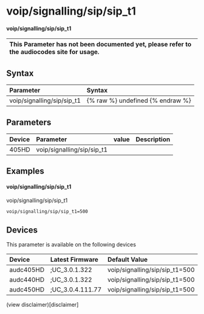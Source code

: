 ﻿---
description: voip/signalling/sip/sip_t1
search: false
---

# voip/signalling/sip/sip_t1

#### voip/signalling/sip/sip_t1


| This Parameter has not been documented yet, please refer to the audiocodes site for usage.  |
| :--- |

## Syntax
| Parameter | Syntax |
| :--- | :--- |
|voip/signalling/sip/sip_t1 | {% raw %} undefined {% endraw %} |

## Parameters
|Device|Parameter|value|Description|
|:---|:---|:---|:---|
| 405HD | voip/signalling/sip/sip_t1 |  |  |

## Examples
#### voip/signalling/sip/sip_t1

voip/signalling/sip/sip_t1

```
voip/signalling/sip/sip_t1=500
```

## Devices
This parameter is available on the following devices

| Device | Latest Firmware | Default Value |
|:---|:---|:---|
| audc405HD | ;UC_3.0.1.322 | voip/signalling/sip/sip_t1=500 
| audc440HD | ;UC_3.0.1.322 | voip/signalling/sip/sip_t1=500 
| audc450HD | ;UC_3.0.4.111.77 | voip/signalling/sip/sip_t1=500 

(view disclaimer)[disclaimer]
